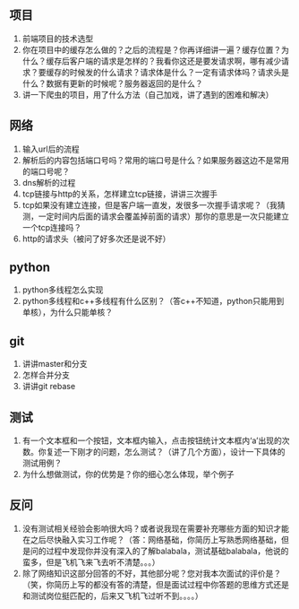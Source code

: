 ## 项目
1. 前端项目的技术选型
2. 你在项目中的缓存怎么做的？之后的流程是？你再详细讲一遍？缓存位置？为什么？缓存后客户端的请求是怎样的？我看你这还是要发请求啊，哪有减少请求？要缓存的时候发的什么请求？请求体是什么？一定有请求体吗？请求头是什么？数据有更新的时候呢？服务器返回的是什么？
3. 讲一下爬虫的项目，用了什么方法（自己加戏，讲了遇到的困难和解决）
   

## 网络
1. 输入url后的流程
2. 解析后的内容包括端口号吗？常用的端口号是什么？如果服务器这边不是常用的端口号呢？
3. dns解析的过程
4. tcp链接与http的关系，怎样建立tcp链接，讲讲三次握手
5. tcp如果没有建立连接，但是客户端一直发，发很多一次握手请求呢？（我猜测，一定时间内后面的请求会覆盖掉前面的请求）那你的意思是一次只能建立一个tcp连接吗？
6. http的请求头（被问了好多次还是说不好）

## python
1. python多线程怎么实现
2. python多线程和c++多线程有什么区别？（答c++不知道，python只能用到单核），为什么只能单核？

## git
1. 讲讲master和分支
2. 怎样合并分支
3. 讲讲git rebase
   
## 测试
1. 有一个文本框和一个按钮，文本框内输入，点击按钮统计文本框内‘a’出现的次数。你复述一下刚才的问题，怎么测试？（讲了几个方面），设计一下具体的测试用例？
2. 为什么想做测试，你的优势是？你的细心怎么体现，举个例子
   
## 反问
1. 没有测试相关经验会影响很大吗？或者说我现在需要补充哪些方面的知识才能在之后尽快融入实习工作呢？（答：网络基础，你简历上写熟悉网络基础，但是问的过程中发现你并没有深入的了解balabala，测试基础balabala，他说的蛮多，但是飞机飞来飞去听不清楚。。。）
2. 除了网络知识这部分回答的不好，其他部分呢？您对我本次面试的评价是？（笑，你简历上写的都没有答的清楚，但是面试过程中你答题的思维方式还是和测试岗位挺匹配的，后来又飞机飞过听不到。。。。）